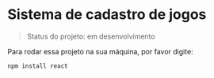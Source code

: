 <h1>Sistema de cadastro de jogos</h1>

> Status do projeto: em desenvolvimento

Para rodar essa projeto na sua máquina, por favor digite:
```
npm install react
```
